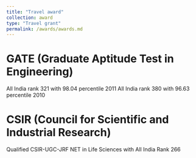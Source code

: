 ```yaml
---
title: "Travel award"
collection: award
type: "Travel grant"
permalink: /awards/awards.md
---
```



GATE (Graduate Aptitude Test in Engineering) 
======
All India rank 321 with 98.04 percentile	     2011
All India rank 380 with 96.63 percentile	     2010

CSIR (Council for Scientific and Industrial Research)
======
Qualified CSIR-UGC-JRF NET in Life Sciences with All India Rank 266 		

